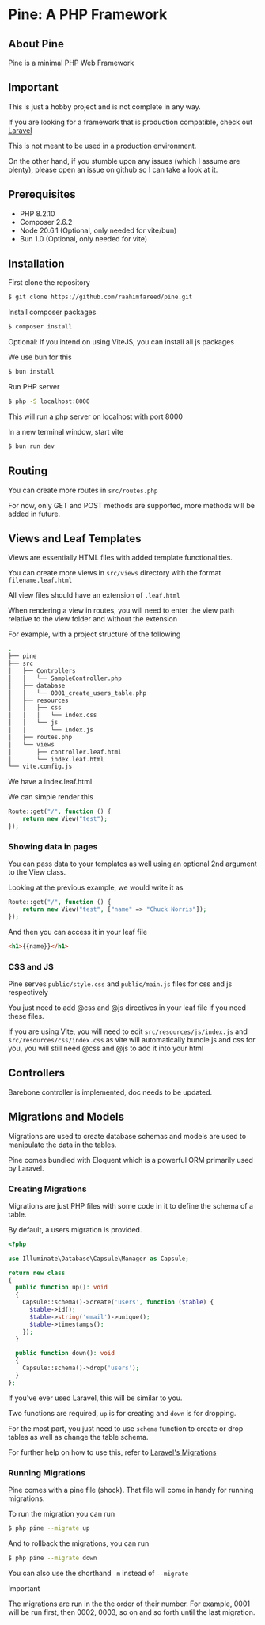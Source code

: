 # Pine: A PHP Framework
## About Pine

Pine is a minimal PHP Web Framework

## Important
This is just a hobby project and is not complete in any way.

If you are looking for a framework that is production compatible, check out [Laravel](https://github.com/laravel/laravel/)

This is not meant to be used in a production environment.

On the other hand, if you stumble upon any issues (which I assume are plenty), please open an issue on github so I can take a look at it.

## Prerequisites
- PHP 8.2.10
- Composer 2.6.2
- Node 20.6.1 (Optional, only needed for vite/bun)
- Bun 1.0 (Optional, only needed for vite)

## Installation

First clone the repository
```sh
$ git clone https://github.com/raahimfareed/pine.git
```

Install composer packages
```sh
$ composer install
```

Optional: If you intend on using ViteJS, you can install all js packages

We use bun for this
```sh
$ bun install
```

Run PHP server
```sh
$ php -S localhost:8000
```

This will run a php server on localhost with port 8000

In a new terminal window, start vite

```sh
$ bun run dev
```

## Routing

You can create more routes in `src/routes.php`

For now, only GET and POST methods are supported, more methods will be added in future.

## Views and Leaf Templates

Views are essentially HTML files with added template functionalities.

You can create more views in `src/views` directory with the format `filename.leaf.html`

All view files should have an extension of `.leaf.html`

When rendering a view in routes, you will need to enter the view path relative to the view folder and without the extension

For example, with a project structure of the following
```sh
.
├── pine
├── src
│   ├── Controllers
│   │   └── SampleController.php
│   ├── database
│   │   └── 0001_create_users_table.php
│   ├── resources
│   │   ├── css
│   │   │   └── index.css
│   │   └── js
│   │       └── index.js
│   ├── routes.php
│   └── views
│       ├── controller.leaf.html
│       └── index.leaf.html
└── vite.config.js
```

We have a index.leaf.html

We can simple render this

```php
Route::get("/", function () {
    return new View("test");
});
```

### Showing data in pages

You can pass data to your templates as well using an optional 2nd argument to the View class.

Looking at the previous example, we would write it as

```php
Route::get("/", function () {
    return new View("test", ["name" => "Chuck Norris"]);
});
```

And then you can access it in your leaf file

```html
<h1>{{name}}</h1>
```

### CSS and JS
Pine serves `public/style.css` and `public/main.js` files for css and js respectively

You just need to add @css and @js directives in your leaf file if you need these files.

If you are using Vite, you will need to edit `src/resources/js/index.js` and `src/resources/css/index.css`
as vite will automatically bundle js and css for you, you will still need @css and @js to add it into your html

## Controllers
Barebone controller is implemented, doc needs to be updated.

## Migrations and Models
Migrations are used to create database schemas and models are used to manipulate the data in the tables.

Pine comes bundled with Eloquent which is a powerful ORM primarily used by Laravel.

### Creating Migrations
Migrations are just PHP files with some code in it to define the schema of a table.

By default, a users migration is provided.

```php
<?php

use Illuminate\Database\Capsule\Manager as Capsule;

return new class
{
  public function up(): void
  {
    Capsule::schema()->create('users', function ($table) {
      $table->id();
      $table->string('email')->unique();
      $table->timestamps();
    });
  }

  public function down(): void
  {
    Capsule::schema()->drop('users');
  }
};
```

If you've ever used Laravel, this will be similar to you.

Two functions are required, `up` is for creating and `down` is for dropping.

For the most part, you just need to use `schema` function to create or drop tables as well as change the table schema.

For further help on how to use this, refer to [Laravel's Migrations](https://laravel.com/docs/10.x/migrations)

### Running Migrations
Pine comes with a pine file (shock). That file will come in handy for running migrations.

To run the migration you can run
```sh
$ php pine --migrate up
```

And to rollback the migrations, you can run
```sh
$ php pine --migrate down
```

You can also use the shorthand `-m` instead of `--migrate`

> [!IMPORTANT]  
> The migrations are run in the the order of their number. For example, 0001 will be run first, then 0002, 0003, so on and so forth until the last migration.


